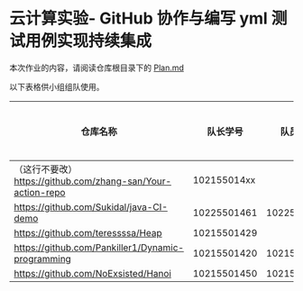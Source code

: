 # 云计算实验- GitHub 协作与编写 yml 测试用例实现持续集成
 
本次作业的内容，请阅读仓库根目录下的 [Plan.md](Plan.md)

以下表格供小组组队使用。


| 仓库名称                                                    | 队长学号    | 队员学号    | 队员学号    | 队员学号 |
| ----------------------------------------------------------- | ----------- | ----------- | ----------- | -------- |
| （这行不要改）https://github.com/zhang-san/Your-action-repo | 102155014xx |             |             |          |
| https://github.com/Sukidal/java-CI-demo                     | 10225501461 | 10225501456 | 10225501460 |          |
| https://github.com/teressssa/Heap                           | 10215501429 |          |          |          |
| https://github.com/Pankiller1/Dynamic-programming | 10215501420 | 10215501423 | 10215501406 |          |
| https://github.com/NoExsisted/Hanoi | 10215501450 | 10215501433| 10204602470 |          |


